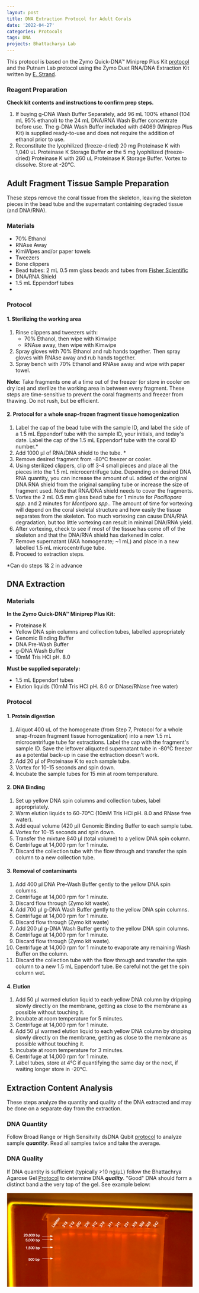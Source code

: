 ```yaml
---
layout: post
title: DNA Extraction Protocol for Adult Corals
date: '2022-04-27'
categories: Protocols
tags: DNA
projects: Bhattacharya Lab  
---
```


This protocol is based on the Zymo Quick-DNA™ Miniprep Plus Kit [protocol](https://files.zymoresearch.com/protocols/_d4068_d4069_quick-dna_miniprep_plus_kit.pdf) and the Putnam Lab protocol using the Zymo Duet RNA/DNA Extraction Kit written by [E. Strand](https://github.com/emmastrand/EmmaStrand_Notebook/blob/master/_posts/2019-05-31-Zymo-Duet-RNA-DNA-Extraction-Protocol.md).

### Reagent Preparation

**Check kit contents and instructions to confirm prep steps.**

1. If buying g-DNA Wash Buffer Separately, add 96 mL 100% ethanol (104 mL 95% ethanol) to the 24 mL DNA/RNA Wash Buffer concentrate before use. The g-DNA Wash Buffer included with d4069 (Miniprep Plus Kit) is supplied ready-to-use and does not require the addition of ethanol prior to use.   
2. Reconstitute the lyophilized (freeze-dried) 20 mg Proteinase K with 1,040 uL Proteinase K Storage Buffer **or** the 5 mg lyophilized (freeze-dried) Proteinase K with 260 uL Proteinase K Storage Buffer. Vortex to dissolve. Store at -20°C.

## Adult Fragment Tissue Sample Preparation

These steps remove the coral tissue from the skeleton, leaving the skeleton pieces in the bead tube and the supernatant containing degraded tissue (and DNA/RNA).

### Materials

- 70% Ethanol
- RNAse Away
- KimWipes and/or paper towels  
- Tweezers
- Bone clippers
- Bead tubes: 2 mL 0.5 mm glass beads and tubes from [Fisher Scientific](https://www.fishersci.com/shop/products/bead-tube-2ml-0-5mm-glass-50pk/15340152)
- DNA/RNA Shield
- 1.5 mL Eppendorf tubes
- 

### Protocol

#### 1. Sterilizing the working area  
1. Rinse clippers and tweezers with:  
  	-  70% Ethanol, then wipe with Kimwipe 
 	- RNAse away, then wipe with Kimwipe  
2. Spray gloves with 70% Ethanol and rub hands together. Then spray gloves with RNAse away and rub hands together.
3. Spray bench with 70% Ethanol and RNAse away and wipe with paper towel.

**Note:** Take fragments one at a time out of the freezer  (or store in cooler on dry ice) and sterilize the working area in between every fragment. These steps are time-sensitive to prevent the coral fragments and freezer from thawing. Do not rush, but be efficient.

#### 2. Protocol for a whole snap-frozen fragment tissue homogenization

1. Label the cap of the bead tube with the sample ID, and label the side of a 1.5 mL Eppendorf tube with the sample ID, your initials, and today's date. Label the cap of the 1.5 mL Eppendorf tube with the coral ID number.*      
2. Add 1000 μl of RNA/DNA shield to the tube. *
3. Remove desired fragment from -80°C freezer or cooler.   
4. Using sterilized clippers, clip off 3-4 small pieces and place all the pieces into the 1.5 mL microcentrifuge tube. Depending on desired DNA RNA quantity, you can increase the amount of uL added of the original DNA RNA shield from the original sampling tube or increase the size of fragment used. Note that RNA/DNA shield needs to cover the fragments.  
5. Vortex the 2 mL 0.5 mm glass bead tube for 1 minute for *Pocillopora spp.* and 2 minutes for *Montipora spp.*. The amount of time for vortexing will depend on the coral skeletal structure and how easily the tissue separates from the skeleton. Too much vortexing can cause DNA/RNA degradation, but too little vortexing can result in minimal DNA/RNA yield.  
6. After vortexing, check to see if most of the tissue has come off of the skeleton and that the DNA/RNA shield has darkened in color.  
7. Remove supernatant (AKA homogenate; ~1 mL) and place in a new labelled 1.5 mL microcentrifuge tube.  
8. Proceed to extraction steps.  

*Can do steps 1& 2 in advance

## DNA Extraction

### Materials

**In the Zymo Quick-DNA™ Miniprep Plus Kit:**  
- Proteinase K
- Yellow DNA spin columns and collection tubes, labelled appropriately
- Genomic Binding Buffer
- DNA Pre-Wash Buffer  
- g-DNA Wash Buffer
- 10mM Tris HCl pH. 8.0

**Must be supplied separately:**  
- 1.5 mL Eppendorf tubes  
- Elution liquids (10mM Tris HCl pH. 8.0 or DNase/RNase free water)

### Protocol

#### 1. Protein digestion

1. Aliquot 400 uL of the homogenate (from Step 7, Protocol for a whole snap-frozen fragment tissue homogenization) into a new 1.5 mL microcentrifuge tube for extractions. Label the cap with the fragment's sample ID. Save the leftover aliquoted supernatant tube in -80°C freezer as a potential back-up in case the extraction doesn't work.  
2. Add 20 µl of Proteinase K to each sample tube.  
3. Vortex for 10-15 seconds and spin down.    
4. Incubate the sample tubes for 15 min at room temperature.

#### 2. DNA Binding 

1. Set up yellow DNA spin columns and collection tubes, label appropriately.
2. Warm elution liquids to 60-70°C (10mM Tris HCl pH. 8.0 and RNase free water).
3. Add equal volume (420 µl) Genomic Binding Buffer to each sample tube.
4. Vortex for 10-15 seconds and spin down.
5. Transfer the mixture 840 µl (total volume) to a yellow DNA spin column.
6. Centrifuge at 14,000 rpm for 1 minute.
7. Discard the collection tube with the flow through and transfer the spin column to a new collection tube.

#### 3. Removal of contaminants  
1. Add 400 µl DNA Pre-Wash Buffer gently to the yellow DNA spin columns.
2. Centrifuge at 14,000 rpm for 1 minute.
3. Discard flow through (Zymo kit waste).
4. Add 700 µl g-DNA Wash Buffer gently to the yellow DNA spin columns.
5. Centrifuge at 14,000 rpm for 1 minute.
6. Discard flow through (Zymo kit waste)
7. Add 200 µl g-DNA Wash Buffer gently to the yellow DNA spin columns.
5. Centrifuge at 14,000 rpm for 1 minute.
6. Discard flow through (Zymo kit waste).
7. Centrifuge at 14,000 rpm for 1 minute to evaporate any remaining Wash Buffer on the column.
8. Discard the collection tube with the flow through and transfer the spin column to a new 1.5 mL Eppendorf tube. Be careful not the get the spin column wet.

#### 4. Elution
1. Add 50 µl warmed elution liquid to each yellow DNA column by dripping slowly directly on the membrane, getting as close to the membrane as possible without touching it.
2. Incubate at room temperature for 5 minutes.
3. Centrifuge at 14,000 rpm for 1 minute.
4. Add 50 µl warmed elution liquid to each yellow DNA column by dripping slowly directly on the membrane, getting as close to the membrane as possible without touching it.
5. Incubate at room temperature for 3 minutes.
6. Centrifuge at 14,000 rpm for 1 minute.
7. Label tubes, store at 4°C if quantifying the same day or the next, if waiting longer store in -20°C.

## Extraction Content Analysis

These steps analyze the quantity and quality of the DNA extracted and may be done on a separate day from the extraction.

### DNA Quantity  
Follow Broad Range or High Sensitvity dsDNA Qubit [protocol](https://meschedl.github.io/MESPutnam_Open_Lab_Notebook/Qubit-Protocol/) to analyze sample ***quantity***. Read all samples twice and take the average.

### DNA Quality  
If DNA quantity is sufficient (typically >10 ng/µL) follow the Bhattachrya Agarose Gel [Protocol](hhttps://echille.github.io/E.-Chille-Open-Lab-Notebook/Bhattacharya-Lab-Gel-Electrophoresis-Protocols/) to determine DNA ***quality***. "Good" DNA should form a distinct band a the very top of the gel. See example below:

![annotated-biomin-gel-batches-4-5.png](https://raw.githubusercontent.com/echille/E.-Chille-Open-Lab-Notebook/master/images/annotated-biomin-gel-batches-4-5.png)
